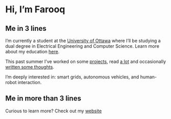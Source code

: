 # Hi, I’m Farooq

## Me in 3 lines

I’m currently a student at the [University of Ottawa](https://www.notion.so/Read-me-file-33977fdf867441f5b7bb78f9a6e96c8c?pvs=21) where I’ll be studying a dual degree in Electrical Engineering and Computer Science. Learn more about my education [here](https://www.uottawa.ca/faculty-engineering/school-electrical-engineering-computer-science).

This past summer I’ve worked on some [projects](http://farooqqureshi.com/work), read [a lot](farooqqureshi.com/work) and occasionally [written some thoughts](http://fq.bearblog.dev). 

I’m deeply interested in: smart grids, autonomous vehicles, and human-robot interaction. 

## Me in more than 3 lines

Curious to learn more? Check out my [website](http://farooqqureshi.com)
